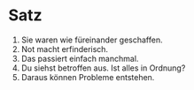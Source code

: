 # Satz

1. Sie waren wie füreinander geschaffen.
1. Not macht erfinderisch.
1. Das passiert einfach manchmal.
1. Du siehst betroffen aus. Ist alles in Ordnung?
1. Daraus können Probleme entstehen.
